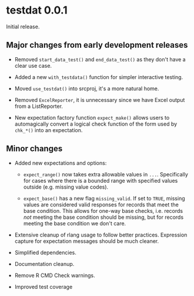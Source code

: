 # testdat 0.0.1

Initial release.

## Major changes from early development releases

* Removed `start_data_test()` and `end_data_test()` as they don't have a clear use case.

* Added a new `with_testdata()` function for simpler interactive testing.

* Moved `use_testdat()` into srcproj, it's a more natural home.

* Removed `ExcelReporter`, it is unnecessary since we have Excel output from a ListReporter.

* New expectation factory function `expect_make()` allows users to automagically convert a logical check function of the form used by `chk_*()` into an expectation.

## Minor changes

* Added new expectations and options:

  * `expect_range()` now takes extra allowable values in `...`. Specifically for cases where there is a bounded range with specified values outside (e.g. missing value codes).

  * `expect_base()` has a new flag `missing_valid`. If set to `TRUE`, missing values are considered valid responses for records that meet the base condition. This allows for one-way base checks, i.e. records *not* meeting the base condition should be missing, but for records meeting the base condition we don't care.

* Extensive cleanup of rlang usage to follow better practices. Expression capture for expectation messages should be much cleaner.

* Simplified dependencies.

* Documentation cleanup.

* Remove R CMD Check warnings.

* Improved test coverage
